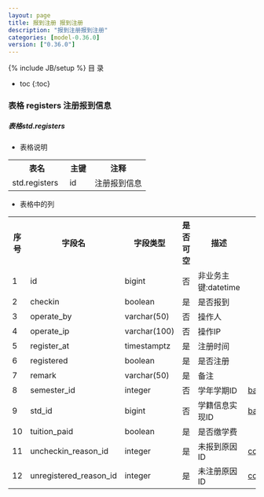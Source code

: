 ```yaml
---
layout: page
title: 报到注册 报到注册
description: "报到注册报到注册"
categories: [model-0.36.0]
version: ["0.36.0"]
---
```

{% include JB/setup %}
 目  录

* toc
{:toc}



### 表格 registers 注册报到信息
<div class="card card-info">
  <div class="card-header"><h5 id="table_std.registers">表格std.registers</h5></div>
  <div class="card-body">
<ul>
  <li>表格说明</li>
</ul>

<table class="table table-bordered table-striped table-condensed ">
<tr><th class="info_header">表名</th><th class="info_header">主键</th><th class="info_header" style="width:40%">注释</th>  </tr>
<tr><td>std.registers</td><td>id</td><td>注册报到信息</td>  </tr>
</table>
<ul>
  <li>表格中的列</li>
</ul>
<table class="table table-bordered table-striped table-condensed">
<tr><th class="info_header text-center">序号</th><th class="info_header">字段名</th><th class="info_header">字段类型</th><th class="info_header text-center">是否可空</th><th class="info_header">描述</th><th class="info_header">引用表</th>  </tr>
<tr><td class="text-center">1</td><td>id</td><td>bigint</td><td class="text-center">否</td><td>非业务主键:datetime</td><td></td>  </tr>
<tr><td class="text-center">2</td><td>checkin</td><td>boolean</td><td class="text-center">是</td><td>是否报到</td><td></td>  </tr>
<tr><td class="text-center">3</td><td>operate_by</td><td>varchar(50)</td><td class="text-center">否</td><td>操作人</td><td></td>  </tr>
<tr><td class="text-center">4</td><td>operate_ip</td><td>varchar(100)</td><td class="text-center">否</td><td>操作IP</td><td></td>  </tr>
<tr><td class="text-center">5</td><td>register_at</td><td>timestamptz</td><td class="text-center">是</td><td>注册时间</td><td></td>  </tr>
<tr><td class="text-center">6</td><td>registered</td><td>boolean</td><td class="text-center">是</td><td>是否注册</td><td></td>  </tr>
<tr><td class="text-center">7</td><td>remark</td><td>varchar(50)</td><td class="text-center">是</td><td>备注</td><td></td>  </tr>
<tr><td class="text-center">8</td><td>semester_id</td><td>integer</td><td class="text-center">否</td><td>学年学期ID</td><td>            <a href="/model/base/common/time.html#表格-semesters-学年学期">base.semesters</a>
</td>  </tr>
<tr><td class="text-center">9</td><td>std_id</td><td>bigint</td><td class="text-center">否</td><td>学籍信息实现ID</td><td>            <a href="/model/base/std/core.html#表格-students-学籍信息实现">base.students</a>
</td>  </tr>
<tr><td class="text-center">10</td><td>tuition_paid</td><td>boolean</td><td class="text-center">是</td><td>是否缴学费</td><td></td>  </tr>
<tr><td class="text-center">11</td><td>uncheckin_reason_id</td><td>integer</td><td class="text-center">是</td><td>未报到原因ID</td><td>            <a href="/model/code/std/all.html#表格-uncheckin_reasons-未报到原因">code.uncheckin_reasons</a>
</td>  </tr>
<tr><td class="text-center">12</td><td>unregistered_reason_id</td><td>integer</td><td class="text-center">是</td><td>未注册原因ID</td><td>            <a href="/model/code/std/all.html#表格-unregistered_reasons-未注册原因">code.unregistered_reasons</a>
</td>  </tr>
</table>


  </div>
</div>
